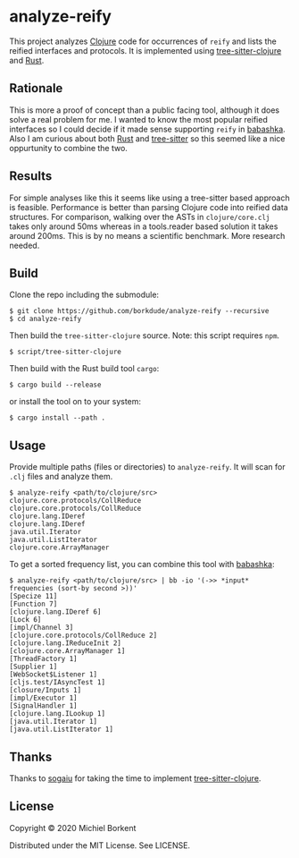 # analyze-reify

This project analyzes [Clojure](http://clojure.org/) code for occurrences of
`reify` and lists the reified interfaces and protocols. It is implemented using
[tree-sitter-clojure](https://github.com/sogaiu/tree-sitter-clojure) and
[Rust](https://www.rust-lang.org/).

## Rationale

This is more a proof of concept than a public facing tool, although it does
solve a real problem for me. I wanted to know the most popular reified
interfaces so I could decide if it made sense supporting `reify` in
[babashka](https://github.com/borkdude/babashka/). Also I am curious about both
[Rust](https://www.rust-lang.org/) and
[tree-sitter](https://github.com/tree-sitter/) so this seemed like a nice
oppurtunity to combine the two.

## Results

For simple analyses like this it seems like using a tree-sitter based approach
is feasible. Performance is better than parsing Clojure code into reified data
structures. For comparison, walking over the ASTs in `clojure/core.clj` takes
only around 50ms whereas in a tools.reader based solution it takes around
200ms. This is by no means a scientific benchmark. More research needed.

## Build

Clone the repo including the submodule:

```
$ git clone https://github.com/borkdude/analyze-reify --recursive
$ cd analyze-reify
```

Then build the `tree-sitter-clojure` source. Note: this script
requires `npm`.

```
$ script/tree-sitter-clojure
```

Then build with the Rust build tool `cargo`:

```
$ cargo build --release
```

or install the tool on to your system:

```
$ cargo install --path .
```

## Usage

Provide multiple paths (files or directories) to `analyze-reify`. It will
scan for `.clj` files and analyze them.

```
$ analyze-reify <path/to/clojure/src>
clojure.core.protocols/CollReduce
clojure.core.protocols/CollReduce
clojure.lang.IDeref
clojure.lang.IDeref
java.util.Iterator
java.util.ListIterator
clojure.core.ArrayManager
```

To get a sorted frequency list, you can combine this tool with
[babashka](https://github.com/borkdude/babashka/):

```
$ analyze-reify <path/to/clojure/src> | bb -io '(->> *input* frequencies (sort-by second >))'
[Specize 11]
[Function 7]
[clojure.lang.IDeref 6]
[Lock 6]
[impl/Channel 3]
[clojure.core.protocols/CollReduce 2]
[clojure.lang.IReduceInit 2]
[clojure.core.ArrayManager 1]
[ThreadFactory 1]
[Supplier 1]
[WebSocket$Listener 1]
[cljs.test/IAsyncTest 1]
[closure/Inputs 1]
[impl/Executor 1]
[SignalHandler 1]
[clojure.lang.ILookup 1]
[java.util.Iterator 1]
[java.util.ListIterator 1]
```

## Thanks

Thanks to [sogaiu](https://github.com/sogaiu/) for taking the time to implement
[tree-sitter-clojure](https://github.com/sogaiu/tree-sitter-clojure).

## License

Copyright © 2020 Michiel Borkent

Distributed under the MIT License. See LICENSE.
